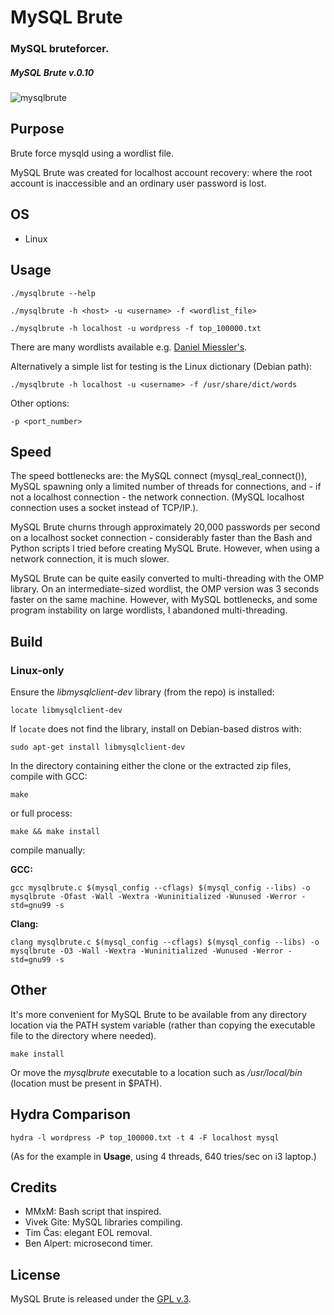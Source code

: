 
# MySQL Brute


### MySQL bruteforcer.

##### MySQL Brute v.0.10


[1]: https://tinram.github.io/images/mysqlbrute.png
![mysqlbrute][1]


## Purpose

Brute force mysqld using a wordlist file.

MySQL Brute was created for localhost account recovery: where the root account is inaccessible and an ordinary user password is lost.


## OS

+ Linux


## Usage

    ./mysqlbrute --help

    ./mysqlbrute -h <host> -u <username> -f <wordlist_file>

    ./mysqlbrute -h localhost -u wordpress -f top_100000.txt

There are many wordlists available e.g. [Daniel Miessler's](https://github.com/danielmiessler).

Alternatively a simple list for testing is the Linux dictionary (Debian path):

    ./mysqlbrute -h localhost -u <username> -f /usr/share/dict/words

Other options:

    -p <port_number>


## Speed

The speed bottlenecks are: the MySQL connect (mysql\_real\_connect()), MySQL spawning only a limited number of threads for connections, and - if not a localhost connection - the network connection. (MySQL localhost connection uses a socket instead of TCP/IP.).

MySQL Brute churns through approximately 20,000 passwords per second on a localhost socket connection - considerably faster than the Bash and Python scripts I tried before creating MySQL Brute. However, when using a network connection, it is much slower.

MySQL Brute can be quite easily converted to multi-threading with the OMP library. On an intermediate-sized wordlist, the OMP version was 3 seconds faster on the same machine. However, with MySQL bottlenecks, and some program instability on large wordlists, I abandoned multi-threading.


## Build

### Linux-only

Ensure the *libmysqlclient-dev* library (from the repo) is installed:

    locate libmysqlclient-dev

If `locate` does not find the library, install on Debian-based distros with:

    sudo apt-get install libmysqlclient-dev

In the directory containing either the clone or the extracted zip files, compile with GCC:

    make

or full process:

    make && make install

compile manually:

**GCC:**

    gcc mysqlbrute.c $(mysql_config --cflags) $(mysql_config --libs) -o mysqlbrute -Ofast -Wall -Wextra -Wuninitialized -Wunused -Werror -std=gnu99 -s

**Clang:**

    clang mysqlbrute.c $(mysql_config --cflags) $(mysql_config --libs) -o mysqlbrute -O3 -Wall -Wextra -Wuninitialized -Wunused -Werror -std=gnu99 -s


## Other

It's more convenient for MySQL Brute to be available from any directory location via the PATH system variable (rather than copying the executable file to the directory where needed).

    make install

Or move the *mysqlbrute* executable to a location such as */usr/local/bin* (location must be present in $PATH).


## Hydra Comparison

    hydra -l wordpress -P top_100000.txt -t 4 -F localhost mysql

(As for the example in **Usage**, using 4 threads, 640 tries/sec on i3 laptop.)


## Credits

+ MMxM: Bash script that inspired.
+ Vivek Gite: MySQL libraries compiling.
+ Tim Čas: elegant EOL removal.
+ Ben Alpert: microsecond timer.


## License

MySQL Brute is released under the [GPL v.3](https://www.gnu.org/licenses/gpl-3.0.html).
